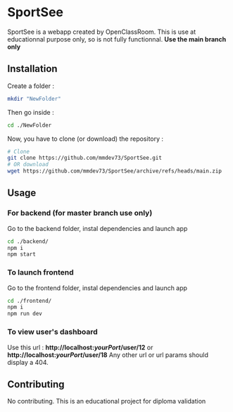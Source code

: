 # SportSee

SportSee is a webapp created by OpenClassRoom. This is use at educationnal purpose only, so is not fully functionnal.
**Use the main branch only**

## Installation
Create a folder :
```bash
mkdir "NewFolder"
```
Then go inside :
```bash
cd ./NewFolder
```
Now, you have to clone (or download) the repository :
```bash
# Clone
git clone https://github.com/mmdev73/SportSee.git
# OR download
wget https://github.com/mmdev73/SportSee/archive/refs/heads/main.zip
```
## Usage
### For backend (for master branch use only)
Go to the backend folder, instal dependencies and launch app
```bash
cd ./backend/
npm i
npm start
```
### To launch frontend
Go to the frontend folder, instal dependencies and launch app
```bash
cd ./frontend/
npm i
npm run dev
```
### To view user's dashboard
Use this url  : **http://localhost:***yourPort***/user/12** or **http://localhost:***yourPort***/user/18**
Any other url or url params should display a 404.
## Contributing

No contributing. This is an educational project for diploma validation

